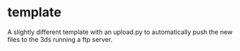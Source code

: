 # template
A slightly different template with an upload.py to automatically push the new  files to the 3ds running a ftp server.
